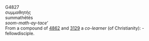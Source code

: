 <body>
  <p>G4827<br>  συμμαθητής  <br> summathētēs  <br><i>soom-math-ay-tace‘ </i><br>From a compound of <a href="g4862.htm">4862</a> and <a href="g3129.htm">3129</a>  a <i>co-learner</i> (of Christianity): - fellowdisciple.<br></p>
 </body>